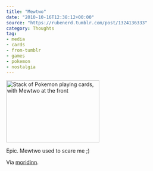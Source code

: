 ```yaml
---
title: "Mewtwo"
date: "2010-10-16T12:38:12+00:00"
source: "https://rubenerd.tumblr.com/post/1324136333"
category: Thoughts
tag:
- media
- cards
- from-tumblr
- games
- pokemon
- nostalgia
---
```

<p><img src="https://rubenerd.com/files/museum/tumblr_lac3vwgBVb1qavl8vo1.jpg" alt="Stack of Pokemon playing cards, with Mewtwo at the front" srcset="https://rubenerd.com/files/museum/tumblr_lac3vwgBVb1qavl8vo1.jpg 1x, https://rubenerd.com/files/museum/tumblr_lac3vwgBVb1qavl8vo1@2x.jpg 2x" style="width:250px; height:167px;" /></p>

Epic. Mewtwo used to scare me ;)

Via [moridinn](http://moridinn.tumblr.com/post/1320924109).

